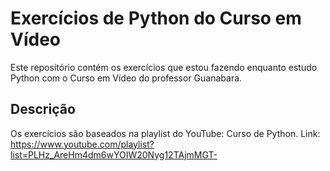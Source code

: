 # Exercícios de Python do Curso em Vídeo

Este repositório contém os exercícios que estou fazendo enquanto estudo Python com o Curso em Vídeo do professor Guanabara.

## Descrição

Os exercícios são baseados na playlist do YouTube: Curso de Python.
Link: https://www.youtube.com/playlist?list=PLHz_AreHm4dm6wYOIW20Nyg12TAjmMGT-